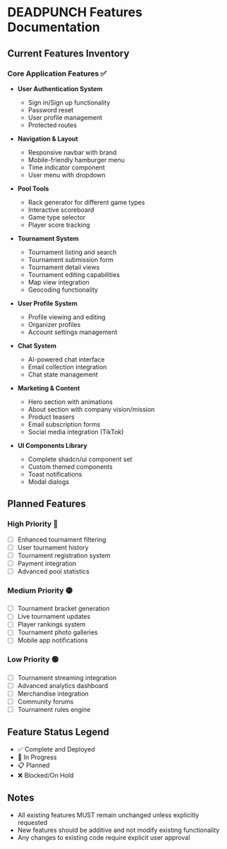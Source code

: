
# DEADPUNCH Features Documentation

## Current Features Inventory

### Core Application Features ✅
- **User Authentication System**
  - Sign in/Sign up functionality
  - Password reset
  - User profile management
  - Protected routes

- **Navigation & Layout**
  - Responsive navbar with brand
  - Mobile-friendly hamburger menu
  - Time indicator component
  - User menu with dropdown

- **Pool Tools** 
  - Rack generator for different game types
  - Interactive scoreboard
  - Game type selector
  - Player score tracking

- **Tournament System**
  - Tournament listing and search
  - Tournament submission form
  - Tournament detail views
  - Tournament editing capabilities
  - Map view integration
  - Geocoding functionality

- **User Profile System**
  - Profile viewing and editing
  - Organizer profiles
  - Account settings management

- **Chat System**
  - AI-powered chat interface
  - Email collection integration
  - Chat state management

- **Marketing & Content**
  - Hero section with animations
  - About section with company vision/mission
  - Product teasers
  - Email subscription forms
  - Social media integration (TikTok)

- **UI Components Library**
  - Complete shadcn/ui component set
  - Custom themed components
  - Toast notifications
  - Modal dialogs

## Planned Features

### High Priority 🔴
- [ ] Enhanced tournament filtering
- [ ] User tournament history
- [ ] Tournament registration system
- [ ] Payment integration
- [ ] Advanced pool statistics

### Medium Priority 🟡
- [ ] Tournament bracket generation
- [ ] Live tournament updates
- [ ] Player rankings system
- [ ] Tournament photo galleries
- [ ] Mobile app notifications

### Low Priority 🟢
- [ ] Tournament streaming integration
- [ ] Advanced analytics dashboard
- [ ] Merchandise integration
- [ ] Community forums
- [ ] Tournament rules engine

## Feature Status Legend
- ✅ Complete and Deployed
- 🚧 In Progress
- 📋 Planned
- ❌ Blocked/On Hold

## Notes
- All existing features MUST remain unchanged unless explicitly requested
- New features should be additive and not modify existing functionality
- Any changes to existing code require explicit user approval
